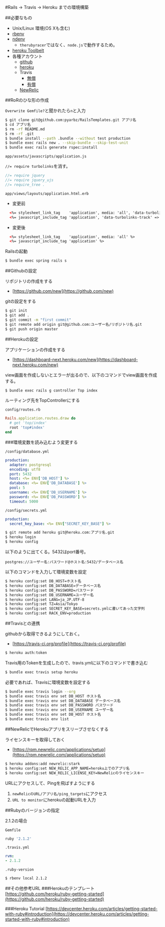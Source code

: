 #Rails -> Travis -> Heroku までの環境構築

##必要なもの
- Unix/Linux 環境(OS Xも含む)
- [rbenv](https://github.com/pyar6329/.rbenv)
- [ndenv](https://github.com/riywo/ndenv)
  - `therubyracer`ではなく、`node.js`で動作するため。
- [heroku Toolbelt](https://toolbelt.heroku.com/)
- 各種アカウント
  - [github](https://github.com/)
  - [heroku](https://www.heroku.com/)
  - Travis
    - [無償](https://travis-ci.org/)
    - [有償](https://travis-ci.com/)
  - [NewRelic](http://newrelic.com/)

##RoRのひな形の作成

`Overwrite Gemfile?`と聞かれたら`n`と入力

```sh
$ git clone git@github.com:pyarbz/RailsTemplates.git アプリ名
$ cd アプリ名
$ rm -rf README.md
$ rm -rf .git
$ bundle install --path .bundle --without test production
$ bundle exec rails new . --skip-bundle --skip-test-unit
$ bundle exec rails generate rspec:install
```

`app/assets/javascripts/application.js`


`//= require turbolinks`を消す。

```javascript
//= require jquery
//= require jquery_ujs
//= require_tree .
```

`app/views/layouts/application.html.erb`

- 変更前

```html
  <%= stylesheet_link_tag    'application', media: 'all', 'data-turbolinks-track' => true %>
  <%= javascript_include_tag 'application', 'data-turbolinks-track' => true %>
```

- 変更後

```html
  <%= stylesheet_link_tag    'application', media: 'all' %>
  <%= javascript_include_tag 'application' %>
```

Railsの起動
```sh
$ bundle exec spring rails s
```

##Githubの設定

リポジトリの作成をする
- [https://github.com/new](https://github.com/new)

gitの設定をする

```sh
$ git init
$ git add .
$ git commit -m "first commit"
$ git remote add origin git@github.com:ユーザー名/リポジトリ名.git
$ git push origin master
```


##Herokuの設定

アプリケーションの作成をする

- [https://dashboard-next.heroku.com/new](https://dashboard-next.heroku.com/new)

view画面を作成しないとエラーが出るので、以下のコマンドでview画面を作成する。

```sh
$ bundle exec rails g controller Top index
```

ルーティング先をTopControllerにする

`config/routes.rb`

```ruby
Rails.application.routes.draw do
  # get 'top/index'
  root 'top#index'
end
```

###環境変数を読み込むよう変更する

`/config/database.yml`

```yaml
production:
  adapter: postgresql
  encoding: utf8
  port: 5432
  host: <%= ENV['DB_HOST'] %>
  database: <%= ENV['DB_DATABASE'] %>
  pool: 5
  username: <%= ENV['DB_USERNAME'] %>
  password: <%= ENV['DB_PASSWORD'] %>
  timeout: 5000
```

`/config/secrets.yml`

```yaml
production:
  secret_key_base: <%= ENV["SECRET_KEY_BASE"] %>
```

```sh
$ git remote add heroku git@heroku.com:アプリ名.git
$ heroku login
$ heroku config
```

以下のように出てくる。5432はport番号。

`postgres://ユーザー名:パスワード@ホスト名:5432/データベース名`

以下のコマンドを入力して環境変数を設定

```sh
$ heroku config:set DB_HOST=ホスト名
$ heroku config:set DB_DATABASE=データベース名
$ heroku config:set DB_PASSWORD=パスワード
$ heroku config:set DB_USERNAME=ユーザー名
$ heroku config:set LANG=ja_JP.UTF-8
$ heroku config:set TZ=Asia/Tokyo
$ heroku config:set SECRET_KEY_BASE=secrets.ymlに書いてあった文字列
$ heroku config:set RACK_ENV=production
```

##Travisとの連携

githubから取得できるようにしておく。

 - [https://travis-ci.org/profile](https://travis-ci.org/profile)

```sh
$ heroku auth:token
```

Travis用のTokenを生成したので、travis.ymlに以下のコマンドで書き込む

```sh
$ bundle exec travis setup heroku
```

必要であれば、Travisに環境変数を設定する

```sh
$ bundle exec travis login --org
$ bundle exec travis env set DB_HOST ホスト名
$ bundle exec travis env set DB_DATABASE データベース名
$ bundle exec travis env set DB_PASSWORD パスワード
$ bundle exec travis env set DB_USERNAME ユーザー名
$ bundle exec travis env set DB_HOST ホスト名
$ bundle exec travis env list
```

##NewRelicでHerokuアプリをスリープさせなくする

ライセンスキーを取得しておく

- [https://rpm.newrelic.com/applications/setup](https://rpm.newrelic.com/applications/setup)

```sh
$ heroku addons:add newrelic:stark
$ heroku config:set NEW_RELIC_APP_NAME=heroku上でのアプリ名
$ heroku config:set NEW_RELIC_LICENSE_KEY=NewRelicのライセンスキー
```

URLにアクセスして、Pingを飛ばすようにする

1. `newRelicのURL/アプリ名/ping_targets`にアクセス
2. `URL to monitor`にherokuの起動URLを入力

##Rubyのバージョンの指定

2.1.2の場合

`Gemfile`

```sh
ruby '2.1.2'
```

`.travis.yml`

```yaml
rvm:
- 2.1.2
```

`.ruby-version`

```sh
$ rbenv local 2.1.2
```

##その他参考URL
###Herokuのテンプレート
[https://github.com/heroku/ruby-getting-started](https://github.com/heroku/ruby-getting-started)

###Heroku Tutorial
[https://devcenter.heroku.com/articles/getting-started-with-ruby#introduction](https://devcenter.heroku.com/articles/getting-started-with-ruby#introduction)
